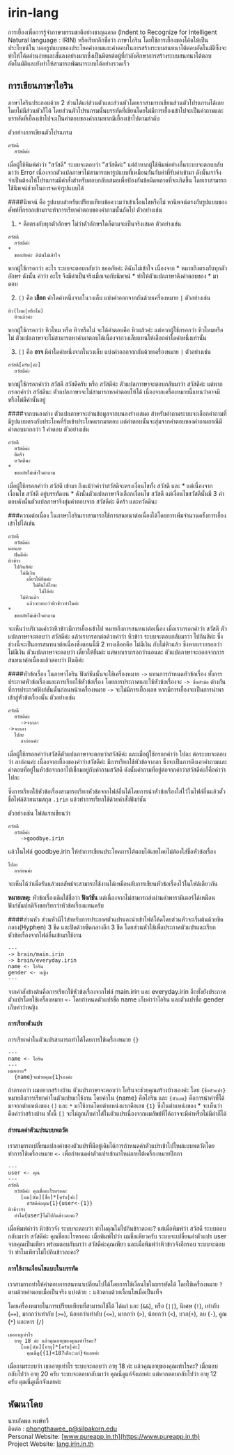 # irin-lang
การเยื้องเพื่อการรู้จำภาษาธรรมชาติอย่างชาญฉลาด (Indent to Recognize for Intelligent Natural language : IRIN) หรือเรียกอีกชื่อว่า ภาษาไอริน โดยใช้การเยื้องของโค้ดให้เป็นประโยชน์ใน บอกรูปแบบของประโยคคำถามและคำตอบในการสร้างระบบสนทนาโต้ตอบอัตโนมัติซึ่งจะทำให้โค้ดอ่านง่ายและสั้นลงอย่างมากซึ่งเป็นมิตรต่อผู้ที่กำลังศึกษาการสร้างระบบสนทนาโต้ตอบอัตโนมัติและยังทำให้สามารถพัฒนาระบบได้อย่างรวดเร็ว

## การเขียนภาษาไอริน
ภาษาไอรินประกอบด้วย 2 ส่วนได้แก่ส่วนตัวและส่วนหัวโดยเราสามารถเขียนส่วนตัวโปรแกรมได้เลยโดยไม่มีส่วนหัวก็ได้ โดยส่วนตัวโปรแกรมนั้นบรรทัดที่เขียนโดยไม่มีการเยื้องเข้าไปจะเป็นคำถามและบรรทัดที่เยื้องเข้าไปจะเป็นคำตอบของคำถามหากมีเยื้องเข้าไปตามลำดับ  

ตัวอย่างการเขียนตัวโปรแกรม
```
สวัสดี
  สวัสดีค่ะ
```
เมื่อผู้ใช้พิมพ์คำว่า "สวัสดี" ระบบจะตอบว่า "สวัสดีค่ะ" แต่ถ้าหากผู้ใช้พิมพ์อย่างอื่นระบบจะตอบกลับมาว่า Error เนื่องจากตัวแปลภาษาไม่สามารถหารูปแบบที่เหมือนกันกับค่าที่รับค่าเข้ามา ดังนั้นเราจึงจำเป็นต้องให้โปรแกรมมีคำสั่งสำหรับตอบกลับเสมอเพื่อป้องกันข้อผิดพลาดที่จะเกิดขึ้น โดยเราสามารถใช้นิพจน์ช่วยในการจดจำรูปแบบได้  

####นิพจน์
คือ รูปแบบสำหรับเปรียบเทียบข้อความว่าเข้าเงื่อนไขหรือไม่ หานิพจน์ตรงกับรูปแบบของศัพท์ที่กรอกเข้ามาจะทำการเรียกคำตอบของคำถามนั้นถัดไป ตัวอย่างเช่น  

1. `*` คือตรงกับทุกตัวอักษร ไม่ว่าตัวอักษรใดก็ตามจะเป็นจริงเสมอ ตัวอย่างเช่น  
  ```
  สวัสดี
    สวัสดีค่ะ
  *
    ขออภัยค่ะ ดิฉันไม่เข้าใจ
  ```
  หากผู้ใช้กรอกว่า อะไร ระบบจะตอบกลับว่า ขออภัยค่ะ ดิฉันไม่เข้าใจ เนื่องจาก * หมายถึงตรงกับทุกตัวอักษร ดังนั้น คำว่า อะไร จึงมีค่าเป็นจริงเมื่อเจอกับนิพจน์ * ทำให้ตัวแปลภาษาดึงคำตอบของ * มาตอบ  

2. `()` คือ **เลือก** คำใดคำหนึ่งจากในวงเล็บ แบ่งคำออกจากกันด้วยเครื่องหมาย `|` ตัวอย่างเช่น
  ```
  หิว(ไหม|หรือไม่)
    หิวแล้วค่ะ
  ```
  หากผู้ใช้กรอกว่า หิวไหม หรือ หิวหรือไม่ จะได้คำตอบคือ หิวแล้วค่ะ แต่หากผู้ใช้กรอกว่า หิวไหมหรือไม่ ตัวแปลภาษาจะไม่สามารถหาคำมาตอบได้เนื่องจากวงเล็บแทนให้เลือกคำใดคำหนึ่งเท่านั้น  

3. `[]` คือ **อาจ** มีคำใดคำหนึ่งจากในวงเล็บ แบ่งคำออกจากกันด้วยเครื่องหมาย `|` ตัวอย่างเช่น  
  ```
  สวัสดี[ครับ|ค่ะ]
    สวัสดีค่ะ
  ```
  หากผู้ใช้กรอกคำว่า สวัสดี สวัสดีครับ หรือ สวัสดีค่ะ ตัวแปลภาาษาจะตอบกลับมาว่า สวัสดีค่ะ แต่หากกรอกคำว่า สวัสดีนะ ตัวแปลภาษาจะไม่สามารถหาคำตอบให้ได้ เนื่องจากเครื่องหมายนี้แทนว่าอาจมีหรือไม่มีคำนั้นอยู่  

####จากบนลงล่าง
ตัวแปลภาษาจะอ่านข้อมูลจากบนลงร่างเสมอ สำหรับคำถามระบบจะเลือกคำถามที่มีรูปแบบตรงกับประโยคที่รับเข้าประโยคแรกมาตอบ แต่คำตอบนั้นจะสุ่มจากคำตอบของคำถามกรณีมีคำตอบมากกว่า 1 คำตอบ ตัวอย่างเช่น  
```
สวัสดี
  สวัสดีค่ะ
  ดีคร้า
  หวัดดีนะ
*
  ขออภัยไม่เข้าใจคำถาม
```
เมื่อผู้ใช้กรอกคำว่า สวัสดี เข้ามา ถึงแม้ว่าคำว่าสวัสดีจะตรงเงื่อนไขทั้ง สวัสดี และ * แต่เนื่องจากเงื่อนไข สวัสดี อยู่บรรทัดบน * ดังนั้นตัวแปลภาษาจึงเลือกเงื่อนไข สวัสดี แต่เงื่อนไขสวัสดีนั้นมี 3 คำตอบดังนั้นตัวแปลภาษาจึงสุ่มคำตอบจาก สวัสดีค่ะ ดีคร้า และหวัดดีนะ  

###ความต่อเนื่อง
ในภาษาไอรินเราสามารถใช้การสนทนาต่อเนื่องได้โดยการเพิ่มจำนวนครั้งการเยื้องเข้าไปได้เช่น
```
สวัสดี
  สวัสดีค่ะ
นอนละ
  ฝันดีค่ะ
หิวข้าว
  ไปกินสิค่ะ
    ไม่มีเงิน
      เดี๋ยวให้ยืมค่ะ
        ไม่คืนได้ไหม
          ไม่ได้ค่ะ
    ไม่หิวแล้ว
      แล้วจะบอกว่าหิวข้าวทำไมค่ะ
*
  ขออภัยไม่เข้าใจคำถาม
```
จะเห็นว่าบริเวณคำว่าหิวข้าวมีการเยื้องเข้าไป หมายถึงการสนทนาต่อเนื่อง เมื่อเรากรอกคำว่า  สวัสดี ตัวแปลภาษาจะตอบว่า สวัสดีค่ะ แล้วเรากรอกต่อด้วยคำว่า หิวข้าว ระบบจะตอบกลับมาว่า ไปกินสิค่ะ ซึ่งช่วงนี้จะเป็นการสนทนาต่อเนื่องซึ่งตอนนี้มี 2 ทางเลือกคือ ไม่มีเงิน กับไม่หิวแล้ว ซึ่งหากเรากรอกว่าไม่มีเงิน ตัวแปลภาษาจะตอบว่า เดี๋ยวให้ยืมค่ะ แต่หากเรากรอกว่านอนละ ตัวแปลภาษาจะออกจากการสนทนาต่อเนื่องแล้วตอบว่า ฝันดีค่ะ

####หัวข้อเรื่อง
ในภาษาไอริน ฟังก์ชันนั้นจะใช้เครื่องหมาย `->` แทนการกำหนดหัวข้อเรื่อง ทั้งการประกาศหัวข้อเรื่องและการเรียกใช้หัวข้อเรื่อง โดยการประกาศและใช้หัวข้อเรื่องจะ `-> ชื่อหัวข้อ` ต่างกันที่การประกาศฟังก์ชันนั้นก่อนหน้าเครื่องหมาย `->` จะไม่มีการเยื้องเลย หากมีการเยื้องจะเป็นการนำพาเข้าสู่หัวข้อเรื่องนั้น ตัวอย่างเช่น  
```
สวัสดี
  สวัสดีค่ะ
    ->จากลา
->จากลา
  ไปละ
    ลาก่อนค่ะ
```
เมื่อผู้ใช้กรอกคำว่าสวัสดีตัวแปลภาษาจะตอบว่าสวัสดีค่ะ และเมื่อผู้ใช้กรอกคำว่า ไปละ ต่อระบบจะตอบว่า ลาก่อนค่ะ เนื่องจากเยื้องของคำว่าสวัสดีค่ะ มีการเรียกใช้หัวข้อจากลา ซึ่งจะเป็นการดึงเอาคำถามและคำตอบที่อยู่ในหัวข้อจากลาไปเชื่อมอยู่กับคำถามสวัสดี ดังนั้นคำถามที่อยู่ต่อจากคำว่าสวัสดีค่ะก็คือคำว่าไปละ

ซึ่งการเรียกใช้หัวข้อเรื่องสามารถเรียกหัวข้อจากไฟล์อื่นได้โดยการนำหัวข้อเรื่องใส่ไว้ในไฟล์อื่นแล้วตั้วชื่อไฟล์ด้วยนามสกุล `.irin` แล้วทำการเรียกใช้ด้วยคำสั่งฟังก์ชัน

ตัวอย่างเช่น ไฟล์แรกเขียนว่า

```
สวัสดี
  สวัสดีค่ะ
    ->goodbye.irin
```

แล้วในไฟล์ goodbye.irin ให้ทำการเขียนประโยคการโต้ตอบได้เลยโดยไม่ต้องใส่ชื่อหัวข้อเรื่อง

```
ไปละ
  ลาก่อนค่ะ
```

จะเห็นได้ว่าเมื่อรันแล้วผลลัพธ์จะสามารถใช้งานได้เหมือนกับการเขียนหัวข้อเรื่องไว้ในไฟล์เดียวกัน

**หมายเหตุ:** หัวข้อเรื่องเดิมใช้ชื่อว่า **ฟังก์ชัน** แต่เนื่องจากไม่สามารถส่งผ่านค่าพารามิเตอร์ได้เหมือนฟังก์ชันปกติจึงขอเรียกว่าหัวข้อเรื่องแทนครับ

####ส่วนหัว
ส่วนหัวมีไว้สำหรับการประกาศตัวแปรและนำเข้าไฟล์โค้ดโดยส่วนหัวจะเริ่มต้นด้วยขีดกลาง(Hyphen) 3 ขีด และปิดด้วยขีดกลางอีก 3 ขีด
โดยส่วนหัวใช้เพื่อประกาศตัวแปรและเรียกหัวข้อเรื่องจากไฟล์อื่นเข้ามาใช้งาน
```
---
-> brain/main.irin
-> brain/everyday.irin
name <- ไอริน
gender <- หญิง
---
```
จากคำสังข้างต้นคือการเรียกใช้หัวข้อเรื่องจากไฟล์ main.irin และ everyday.irin อีกทั้งยังประกาศตัวแปรโดยใช้เครื่องหมาย `<-` โดยกำหนดตัวแปรชื่อ name เก็บค่าว่าไอริน และตัวแปรชื่อ gender เก็บค่าว่าหญิง

#### การเรียกตัวแปร
การเรียกค่าในตัวแปรสามารถทำได้โดยการใช้เครื่องหมาย `{}`
```
---
name <- ไอริน
---
ผมอยาก*
  {name}จะช่วยคุณ{1}เองค่ะ
```
ถ้ากรอกว่า ผมอยากสร้างบ้าน ตัวแปรภาษาจะตอบว่า ไอรินจะช่วยคุณสร้างบ้างเองค่ะ โดย `{ชื่อตัวแปร}`หมายถึงการเรียกค่าในตัวแปรมาใช้งาน โดยค่าใน {name} คือไอริน และ `{ตัวเลข}` คือการนำค่าที่ได้มาจากตำแหน่งของ `()` และ `*` มาใช้งานโดยตำแหน่งแรกคือเลข `{1}` ซึ่งในตำแหน่งของ * จะเห็นว่าคือคำว่าสร้างบ้าน ทั้งนี้ `[]` จะไม่ถูกเก็บค่าใส่ในตัวแปรเนื่องจากผมลัพธ์ที่ได้อาจจะมีค่าหรือไม่มีค่าก็ได้

#### กำหนดค่าตัวแปรแบบพลวัต
เราสามารถเปลี่ยนแปลงค่าของตัวแปรที่มีอยู่เดิมได้การกำหนดค่าตัวแปรเข้าไปใหม่แบบพลวัตโดยทำการใช้เครื่องหมาย `<-` เพื่อกำหนดค่าตัวแปรเข้ามาใหม่ภายใต้เครื่องหมายปีกกา

```
---
user <- คุณ
---
สวัสดี
  สวัสดีค่ะ คุณชื่ออะไรหรอคะ
    [ผม|ฉัน][ชื่อ]*[ครับ|ค่ะ]
      สวัสดีค่ะคุณ{1}{user<-{1}}
หิวข้าวจัง
  ทำไม{user}ไม่ไปกินข้าวละคะ?
```
เมื่อพิมพ์คำว่า หิวข้าวจัง ระบบจะตอบว่า ทำไมคุณไม่ไปกินข้าวละคะ? แต่เมื่อพิมพ์ว่า สวัสดี ระบบตอบกลับมาว่า สวัสดีค่ะ คุณชื่ออะไรหรอคะ เมื่อพิมพ์ไปว่า ผมชื่อเพียวครับ ระบบจะเปลี่ยนค่าตัวแปร user จากคุณเป็นเพียว พร้อมตอบกับมาว่า สวัสดีค่ะคุณเพียว และเมื่อพิมพ์ว่าหิวข้าวจังอีกรอบ ระบบจะตอบว่า ทำไมเพียวไม่ไปกินข้าวละคะ?

#### การใช้งานเงื่อนไขแบบในบรรทัด
เราสามารถทำให้คำตอบการสนทนาเปลี่ยนไปได้โดยการใช้เงื่อนไขในบรรทัดได้ โดยใช้เครื่องหมาย `?` ตามด้วยคำตอบเมื่อเป็นจริง แบ่งด้วย `:` แล้วตามด้วยเงื่อนไขเมื่อเป็นเท็จ

โดยเครื่องหมายในการเปรียบเทียบที่สามารถใช้ได้ ได้แก่ และ (`&&`), หรือ (`||`), นิเศษ (`!`), เท่ากับ (`==`), มากกว่าเท่ากับ (`>=`), น้อยกว่าเท่ากับ (`<=`), มากกว่า (`>`), น้อยกว่า (`<`), บวก(`+`), ลบ (`-`), คูณ (`*`) และหาร (`/`)
```
เธออายุเท่าไร
  อายุ 18 ค่ะ แล้วคุณอายุของคุณเท่าไรคะ?
    [ผม|ฉัน][อายุ]*[ครับ|ค่ะ]
      คุณนี่ดู{{1}<18?เด็ก:แก่}จังเลยค่ะ
```
เมื่อถามระบบว่า เธออายุเท่าไร ระบบจะตอบว่า อายุ 18 ค่ะ แล้วคุณอายุของคุณเท่าไรคะ? เมื่อตอบกลับไปว่า อายุ 20 ครับ ระบบจะตอบกลับมาว่า คุณนี่ดูแก่จังเลยค่ะ แต่หากตอบกลับไปว่า อายุ 12 ครับ คุณนี่ดูเด็กจังเลยค่ะ


## พัฒนาโดย
นายภัคพล พงษ์ทวี  
ติดต่อ : phongthawee_p@silpakorn.edu  
Personal Website: [www.pureapp.in.th](https://www.pureapp.in.th)  
Project Website: [lang.irin.in.th](https://lang.irin.in.th)
